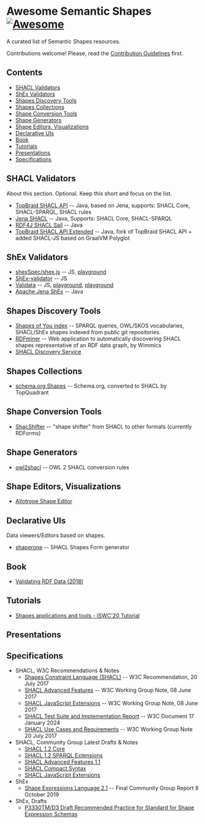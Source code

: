 # Awesome Semantic Shapes [![Awesome](https://awesome.re/badge.svg)](https://awesome.re)

A curated list of Semantic Shapes resources.

Contributions welcome! Please, read the [Contribution Guidelines](CONTRIBUTING.md) first.

## Contents

- [SHACL Validators](#shacl-validators)
- [ShEx Validators](#shex-validators)
- [Shapes Discovery Tools](#shapes-discovery-tools)
- [Shapes Collections](#shapes-collections)
- [Shape Conversion Tools](#shape-conversion-tools)
- [Shape Generators](#shape-generators)
- [Shape Editors, Visualizations](#shape-editors-visualizations)
- [Declarative UIs](#declarative-uis)
- [Book](#book)
- [Tutorials](#tutorials)
- [Presentations](#presentations)
- [Specifications](#specifications)

## SHACL Validators

About this section. Optional. Keep this short and focus on the list.

- [TopBraid SHACL API](https://github.com/TopQuadrant/shacl) -- Java, based on Jena, supports: SHACL Core, SHACL-SPARQL, SHACL rules
- [Jena SHACL](https://github.com/apache/jena/) -- Java, Supports: SHACL Core, SHACL-SPARQL
- [RDF4J SHACL Sail](https://github.com/eclipse-rdf4j/rdf4j) -- Java
- [TopBraid SHACL API Extended](https://github.com/SHACL-X/shacl-x) -- Java, fork of TopBraid SHACL API + added SHACL-JS based on GraalVM Polyglot

## ShEx Validators

- [shexSpec/shex.js](https://github.com/shexjs/shex.js) -- JS, [playground](http://rawgit.com/shexSpec/shex.js/master/doc/shex-simple.html)
- [ShEx-validator](https://github.com/HW-SWeL/ShEx-validator) -- JS
- [Validata](https://github.com/HW-SWeL/Validata) -- JS, [playground](http://hw-swel.github.io/Validata/), [playground](https://www.w3.org/2015/03/ShExValidata/)
- [Apache Jena ShEx](https://jena.apache.org/documentation/shex/index.html) -- Java

## Shapes Discovery Tools

- [Shapes of You index](https://index.semanticscience.org/) -- SPARQL queries, OWL/SKOS vocabularies, SHACL/ShEx shapes indexed from public git repositories.
- [RDFminer](https://github.com/Wimmics/RDFminer) -- Web application to automatically discovering SHACL shapes representative of an RDF data graph, by Wimmics
- [SHACL Discovery Service](https://github.com/AKSW/discover-shacl-shapes)

## Shapes Collections

- [schema.org Shapes](http://datashapes.org/schema) -- Schema.org, converted to SHACL by TopQuadrant

## Shape Conversion Tools

- [ShacShifter](https://github.com/AKSW/ShacShifter) -- "shape shifter" from SHACL to other formats (currently RDForms)

## Shape Generators

- [owl2shacl](https://github.com/sparna-git/owl2shacl) -- OWL 2 SHACL conversion rules

## Shape Editors, Visualizations

- [Allotrope Shape Editor](https://gitlab.com/allotrope-open-source/shape-editor)

## Declarative UIs

Data viewers/Editors based on shapes.

- [shaperone](https://forms.hypermedia.app) -- SHACL Shapes Form generator

## Book

- [Validating RDF Data (2018)](https://book.validatingrdf.com/) 

## Tutorials

- [Shapes applications and tools - ISWC'20 Tutorial](https://www.validatingrdf.com/tutorial/iswc2020/)

## Presentations

## Specifications

- SHACL, W3C Recommendations & Notes
  - [Shapes Constraint Language (SHACL)](https://www.w3.org/TR/shacl/) -- W3C Recommendation, 20 July 2017
  - [SHACL Advanced Features](https://www.w3.org/TR/shacl-af/) -- W3C Working Group Note, 08 June 2017
  - [SHACL JavaScript Extensions](https://www.w3.org/TR/shacl-js/) -- W3C Working Group Note, 08 June 2017
  - [SHACL Test Suite and Implementation Report](https://w3c.github.io/data-shapes/data-shapes-test-suite/) -- W3C Document 17 January 2024
  - [SHACL Use Cases and Requirements](https://www.w3.org/TR/shacl-ucr/) -- W3C Working Group Note 20 July 2017
- SHACL, Community Group Latest Drafts & Notes
  - [SHACL 1.2 Core](https://w3c.github.io/shacl/shacl-core/)
  - [SHACL 1.2 SPARQL Extensions](https://w3c.github.io/shacl/shacl-sparql/)
  - [SHACL Advanced Features 1.1](https://w3c.github.io/shacl/shacl-af/)
  - [SHACL Compact Syntax](https://w3c.github.io/shacl/shacl-compact-syntax/)
  - [SHACL JavaScript Extensions](https://w3c.github.io/shacl/shacl-js/)
- ShEx
  - [Shape Expressions Language 2.1](https://shex.io/shex-semantics/index.html) -- Final Community Group Report 8 October 2019
- ShEx, Drafts
  - [P3330TM/D3 Draft Recommended Practice for Standard for Shape Expression Schemas](https://shexspec.github.io/spec/)
